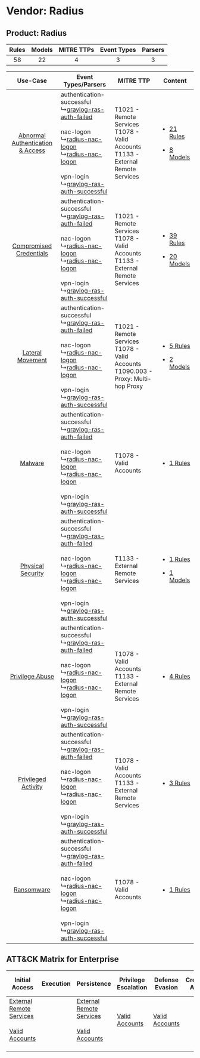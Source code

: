 Vendor: Radius
==============
Product: Radius
---------------
| Rules | Models | MITRE TTPs | Event Types | Parsers |
|:-----:|:------:|:----------:|:-----------:|:-------:|
|  58   |   22   |     4      |      3      |    3    |

|    Use-Case    | Event Types/Parsers    | MITRE TTP    | Content    |
|:----:| ---- | ---- | ---- |
| [Abnormal Authentication & Access](../../../UseCases/uc_abnormal_authentication_&_access.md) |  authentication-successful<br> ↳[graylog-ras-auth-failed](Ps/pC_graylograsauthfailed.md)<br><br> nac-logon<br> ↳[radius-nac-logon](Ps/pC_radiusnaclogon.md)<br> ↳[radius-nac-logon](Ps/pC_radiusnaclogon.md)<br><br> vpn-login<br> ↳[graylog-ras-auth-successful](Ps/pC_graylograsauthsuccessful.md)<br> | T1021 - Remote Services<br>T1078 - Valid Accounts<br>T1133 - External Remote Services<br>   | [<ul><li>21 Rules</li></ul><ul><li>8 Models</li></ul>](RM/r_m_radius_radius_Abnormal_Authentication_&_Access.md) |
|          [Compromised Credentials](../../../UseCases/uc_compromised_credentials.md)          |  authentication-successful<br> ↳[graylog-ras-auth-failed](Ps/pC_graylograsauthfailed.md)<br><br> nac-logon<br> ↳[radius-nac-logon](Ps/pC_radiusnaclogon.md)<br> ↳[radius-nac-logon](Ps/pC_radiusnaclogon.md)<br><br> vpn-login<br> ↳[graylog-ras-auth-successful](Ps/pC_graylograsauthsuccessful.md)<br> | T1021 - Remote Services<br>T1078 - Valid Accounts<br>T1133 - External Remote Services<br>   | [<ul><li>39 Rules</li></ul><ul><li>20 Models</li></ul>](RM/r_m_radius_radius_Compromised_Credentials.md)         |
|    [Lateral Movement](../../../UseCases/uc_lateral_movement.md)    |  authentication-successful<br> ↳[graylog-ras-auth-failed](Ps/pC_graylograsauthfailed.md)<br><br> nac-logon<br> ↳[radius-nac-logon](Ps/pC_radiusnaclogon.md)<br> ↳[radius-nac-logon](Ps/pC_radiusnaclogon.md)<br><br> vpn-login<br> ↳[graylog-ras-auth-successful](Ps/pC_graylograsauthsuccessful.md)<br> | T1021 - Remote Services<br>T1078 - Valid Accounts<br>T1090.003 - Proxy: Multi-hop Proxy<br> | [<ul><li>5 Rules</li></ul><ul><li>2 Models</li></ul>](RM/r_m_radius_radius_Lateral_Movement.md)    |
|    [Malware](../../../UseCases/uc_malware.md)    |  authentication-successful<br> ↳[graylog-ras-auth-failed](Ps/pC_graylograsauthfailed.md)<br><br> nac-logon<br> ↳[radius-nac-logon](Ps/pC_radiusnaclogon.md)<br> ↳[radius-nac-logon](Ps/pC_radiusnaclogon.md)<br><br> vpn-login<br> ↳[graylog-ras-auth-successful](Ps/pC_graylograsauthsuccessful.md)<br> | T1078 - Valid Accounts<br>    | [<ul><li>1 Rules</li></ul>](RM/r_m_radius_radius_Malware.md)    |
|    [Physical Security](../../../UseCases/uc_physical_security.md)    |  authentication-successful<br> ↳[graylog-ras-auth-failed](Ps/pC_graylograsauthfailed.md)<br><br> nac-logon<br> ↳[radius-nac-logon](Ps/pC_radiusnaclogon.md)<br> ↳[radius-nac-logon](Ps/pC_radiusnaclogon.md)<br><br> vpn-login<br> ↳[graylog-ras-auth-successful](Ps/pC_graylograsauthsuccessful.md)<br> | T1133 - External Remote Services<br>    | [<ul><li>1 Rules</li></ul><ul><li>1 Models</li></ul>](RM/r_m_radius_radius_Physical_Security.md)    |
|    [Privilege Abuse](../../../UseCases/uc_privilege_abuse.md)    |  authentication-successful<br> ↳[graylog-ras-auth-failed](Ps/pC_graylograsauthfailed.md)<br><br> nac-logon<br> ↳[radius-nac-logon](Ps/pC_radiusnaclogon.md)<br> ↳[radius-nac-logon](Ps/pC_radiusnaclogon.md)<br><br> vpn-login<br> ↳[graylog-ras-auth-successful](Ps/pC_graylograsauthsuccessful.md)<br> | T1078 - Valid Accounts<br>T1133 - External Remote Services<br>    | [<ul><li>4 Rules</li></ul>](RM/r_m_radius_radius_Privilege_Abuse.md)    |
|    [Privileged Activity](../../../UseCases/uc_privileged_activity.md)    |  authentication-successful<br> ↳[graylog-ras-auth-failed](Ps/pC_graylograsauthfailed.md)<br><br> nac-logon<br> ↳[radius-nac-logon](Ps/pC_radiusnaclogon.md)<br> ↳[radius-nac-logon](Ps/pC_radiusnaclogon.md)<br><br> vpn-login<br> ↳[graylog-ras-auth-successful](Ps/pC_graylograsauthsuccessful.md)<br> | T1078 - Valid Accounts<br>T1133 - External Remote Services<br>    | [<ul><li>3 Rules</li></ul>](RM/r_m_radius_radius_Privileged_Activity.md)    |
|    [Ransomware](../../../UseCases/uc_ransomware.md)    |  authentication-successful<br> ↳[graylog-ras-auth-failed](Ps/pC_graylograsauthfailed.md)<br><br> nac-logon<br> ↳[radius-nac-logon](Ps/pC_radiusnaclogon.md)<br> ↳[radius-nac-logon](Ps/pC_radiusnaclogon.md)<br><br> vpn-login<br> ↳[graylog-ras-auth-successful](Ps/pC_graylograsauthsuccessful.md)<br> | T1078 - Valid Accounts<br>    | [<ul><li>1 Rules</li></ul>](RM/r_m_radius_radius_Ransomware.md)    |

ATT&CK Matrix for Enterprise
----------------------------
| Initial Access                                                                                                                                   | Execution | Persistence                                                                                                                                      | Privilege Escalation                                                | Defense Evasion                                                     | Credential Access | Discovery | Lateral Movement                                                     | Collection | Command and Control                                                                                                                       | Exfiltration | Impact |
| ------------------------------------------------------------------------------------------------------------------------------------------------ | --------- | ------------------------------------------------------------------------------------------------------------------------------------------------ | ------------------------------------------------------------------- | ------------------------------------------------------------------- | ----------------- | --------- | -------------------------------------------------------------------- | ---------- | ----------------------------------------------------------------------------------------------------------------------------------------- | ------------ | ------ |
| [External Remote Services](https://attack.mitre.org/techniques/T1133)<br><br>[Valid Accounts](https://attack.mitre.org/techniques/T1078)<br><br> |           | [External Remote Services](https://attack.mitre.org/techniques/T1133)<br><br>[Valid Accounts](https://attack.mitre.org/techniques/T1078)<br><br> | [Valid Accounts](https://attack.mitre.org/techniques/T1078)<br><br> | [Valid Accounts](https://attack.mitre.org/techniques/T1078)<br><br> |                   |           | [Remote Services](https://attack.mitre.org/techniques/T1021)<br><br> |            | [Proxy: Multi-hop Proxy](https://attack.mitre.org/techniques/T1090/003)<br><br>[Proxy](https://attack.mitre.org/techniques/T1090)<br><br> |              |        |